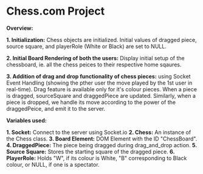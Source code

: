 # Chess.com Project


**Overview:**

**1. Initialization:** Chess objects are initialized. Initial values of dragged piece, source square, and playerRole (White or Black) are set to NULL.

**2. Initial Board Rendering of both the users:** Display initial setup of the chessboard, ie. all the chess peices to their respective home sqaures.

**3. Addition of drag and drop functionality of chess pieces:** using Socket Event Handling (showing the pther user the move played by the 1st user in real-time). Drag feature is available only for it's colour pieces. When a piece is dragged, sourceSquare and draggedPiece are updated. Similarly, when a piece is dropped, we handle its move according to the power of the draggedPeice, and emit it to the server.


**Variables used:**

**1. Socket:** Connect to the server using Socket.io
**2. Chess:** An instance of the Chess class.
**3. Board Element:** DOM Element with the ID "ChessBoard".
**4. DraggedPiece:** The piece being dragged during drag_and_drop action.
**5. Source Square:** Stores the starting square of the dragged piece.
**6. PlayerRole:** Holds "W", if its colour is White, "B" corresponding to Black colour, or NULL, if one is a spectator.
  
